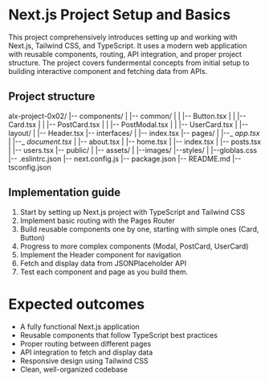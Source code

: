 # Next.js Project Setup and Basics

This project comprehensively introduces setting up and working with Next.js, Tailwind CSS, and TypeScript. It uses a modern web application with reusable components, routing, API integration, and proper project structure. The project covers fundermental concepts from initial setup to building interactive component and fetching data from APIs.

## Project structure
alx-project-0x02/
|-- components/
|   |-- common/
|   |   |-- Button.tsx
|   |   |-- Card.tsx
|   |   |-- PostCard.tsx
|   |   |-- PostModal.tsx
|   |   |-- UserCard.tsx
|   |-- layout/
|       |-- Header.tsx
|-- interfaces/
|   |-- index.tsx
|-- pages/
|   |--_ _app.tsx_
|   |--_ _document.tsx_
|   |-- about.tsx
|   |-- home.tsx
|   |-- index.tsx
|   |-- posts.tsx
|   |-- users.tsx
|-- public/
|   |-- assets/
|       |--images/
|--styles/
|  |--globlas.css
|-- .eslintrc.json
|-- next.config.js
|-- package.json
|-- README.md
|-- tsconfig.json

## Implementation guide
1. Start by setting up Next.js project with TypeScript and Tailwind CSS
2. Implement basic routing with the Pages Router
3. Build reusable components one by one, starting with simple ones (Card, Button)
4. Progress to more complex components (Modal, PostCard, UserCard)
5. Implement the Header component for navigation
6. Fetch and display data from JSONPlaceholder API
7. Test each component and page as you build them.

# Expected outcomes
 - A fully functional Next.js application
 - Reusable components that follow TypeScript best practices
 - Proper routing between different pages 
 - API integration to fetch and display data 
 - Responsive design using Tailwind CSS
 - Clean, well-organized codebase



